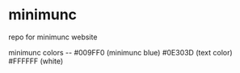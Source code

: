 # minimunc
repo for minimunc website

minimunc colors --
  #009FF0 (minimunc blue)
  #0E303D (text color)
  #FFFFFF (white)
  
